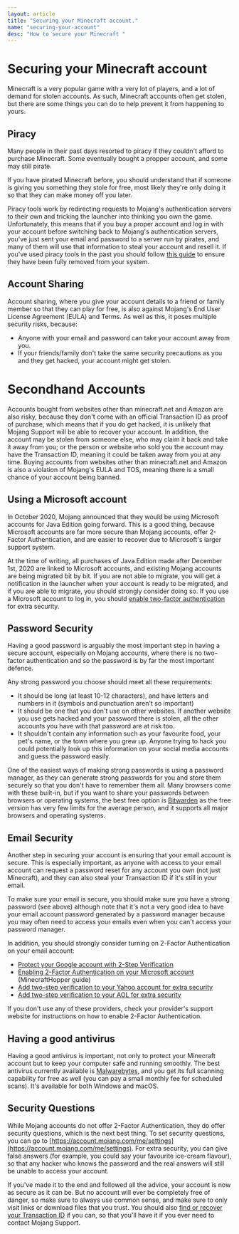 ```yaml
---
layout: article
title: "Securing your Minecraft account."
name: "securing-your-account"
desc: "How to secure your Minecraft "
---
```

# Securing your Minecraft account

Minecraft is a very popular game with a very lot of players, and a lot of demand for stolen accounts. As such, Minecraft accounts often get stolen, but there are some things you can do to help prevent it from happening to yours.

## Piracy
Many people in their past days resorted to piracy if they couldn't afford to purchase Minecraft. Some eventually bought a propper account, and some may still pirate.

If you have pirated Minecraft before, you should understand that if someone is giving you something they stole for free, most likely they're only doing it so that they can make money off you later. 

Piracy tools work by redirecting requests to Mojang's authentication servers to their own and tricking the launcher into thinking you own the game. Unfortunately, this means that if you buy a proper account and log in with your account before switching back to Mojang's authentication servers, you've just sent your email and password to a server run by pirates, and many of them will use that information to steal your account and resell it. If you've used piracy tools in the past you should follow [this guide](/_help/hosts-file/index.markdown) to ensure they have been fully removed from your system.

## Account Sharing
Account sharing, where you give your account details to a friend or family member so that they can play for free, is also against Mojang's End User License Agreement (EULA) and Terms. As well as this, it poses multiple security risks, because:

- Anyone with your email and password can take your account away from you.
- If your friends/family don't take the same security precautions as you and they get hacked, your account might get stolen.

# Secondhand Accounts
Accounts bought from websites other than minecraft.net and Amazon are also risky, because they don't come with an official Transaction ID as proof of purchase, which means that if you do get hacked, it is unlikely that Mojang Support will be able to recover your account. In addition, the account may be stolen from someone else, who may claim it back and take it away from you; or the person or website who sold you the account may have the Transaction ID, meaning it could be taken away from you at any time. Buying accounts from websites other than minecraft.net and Amazon is also a violation of Mojang's EULA and TOS, meaning there is a small chance of your account being banned.

## Using a Microsoft account
In October 2020, Mojang announced that they would be using Microsoft accounts for Java Edition going forward. This is a good thing, because Microsoft accounts are far more secure than Mojang accounts, offer 2-Factor Authentication, and are easier to recover due to Microsoft's larger support system.

At the time of writing, all purchases of Java Edition made after December 1st, 2020 are linked to Microsoft accounts, and existing Mojang accounts are being migrated bit by bit. If you are not able to migrate, you will get a notification in the launcher when your account is ready to be migrated, and if you are able to migrate, you should strongly consider doing so. If you use a Microsoft account to log in, you should [enable two-factor authentication](/_help/about-two-factor-authentication) for extra security.

## Password Security
Having a good password is arguably the most important step in having a secure account, especially on Mojang accounts, where there is no two-factor authentication and so the password is by far the most important defence.

Any strong password you choose should meet all these requirements:

- It should be long (at least 10-12 characters), and have letters and numbers in it (symbols and punctuation aren't so important)
- It should be one that you don't use on other websites. If another website you use gets hacked and your password there is stolen, all the other accounts you have with that password are at risk too.
- It shouldn't contain any information such as your favourite food, your pet's name, or the town where you grew up. Anyone trying to hack you could potentially look up this information on your social media accounts and guess the password easily.

One of the easiest ways of making strong passwords is using a password manager, as they can generate strong passwords for you and store them securely so that you don't have to remember them all. Many browsers come with these built-in, but if you want to share your passwords between browsers or operating systems, the best free option is [Bitwarden](https://bitwarden.com/download/) as the free version has very few limits for the average person, and it supports all major browsers and operating systems.

## Email Security
Another step in securing your account is ensuring that your email account is secure. This is especially important, as anyone with access to your email account can request a password reset for any account you own (not just Minecraft), and they can also steal your Transaction ID if it's still in your email.

To make sure your email is secure, you should make sure you have a strong password (see above) although note that it's not a very good idea to have your email account password generated by a password manager because you may often need to access your emails even when you can't access your password manager.

In addition, you should strongly consider turning on 2-Factor Authentication on your email account:

- [Protect your Google account with 2-Step Verification](https://support.google.com/accounts/answer/185839)
- [Enabling 2-Factor Authentication on your Microsoft account](https://minecrafthopper.net) (MinecraftHopper guide)
- [Add two-step verification to your Yahoo account for extra security](https://help.yahoo.com/kb/SLN5013.html)
- [Add two-step verification to your AOL for extra security](https://help.aol.com/articles/2-step-verification-stronger-than-your-password-alone)

If you don't use any of these providers, check your provider's support website for instructions on how to enable 2-Factor Authentication.

## Having a good antivirus
Having a good antivirus is important, not only to protect your Minecraft account but to keep your computer safe and running smoothly. The best antivirus currently available is [Malwarebytes](https://malwarebytes.com), and you get its full scanning capability for free as well (you can pay a small monthly fee for scheduled scans). It's available for both Windows and macOS.

## Security Questions
While Mojang accounts do not offer 2-Factor Authentication, they do offer security questions, which is the next best thing. To set security questions, you can go to [https://account.mojang.com/me/settings](https://account.mojang.com/me/settings). For extra security, you can give false answers (for example, you could say your favourite ice-cream flavour), so that any hacker who knows the password and the real answers will still be unable to access your account.

If you've made it to the end and followed all the advice, your account is now as secure as it can be. But no account will ever be completely free of danger, so make sure to always use common sense, and make sure to only visit links or download files that you trust. You should also [find or recover your Transaction ID](https://help.minecraft.net/hc/en-us/articles/360029977371) if you can, so that you'll have it if you ever need to contact Mojang Support.